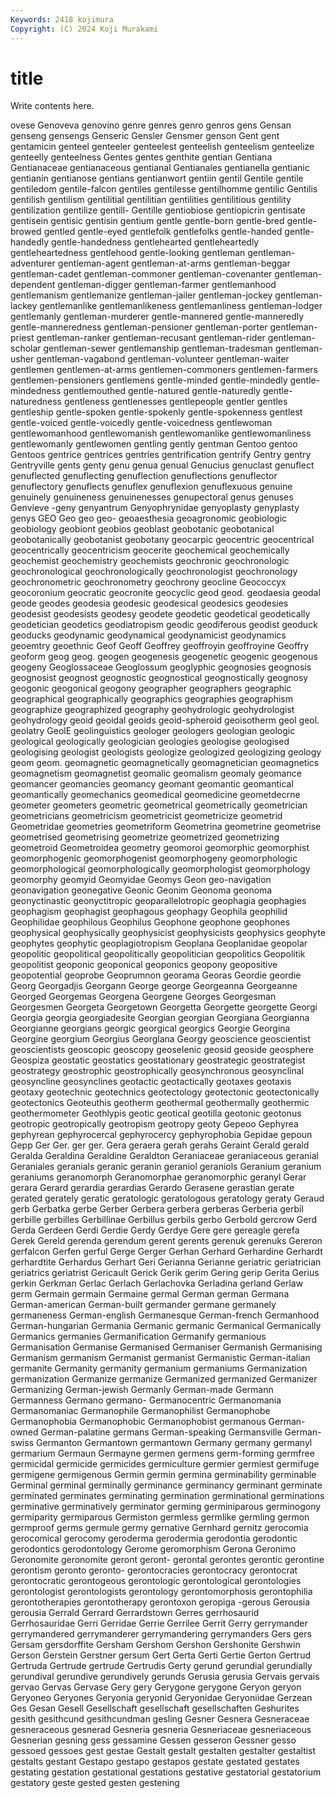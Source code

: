 ```yaml
---
Keywords: 2418 kojimura
Copyright: (C) 2024 Koji Murakami
---
```


# title

Write contents here.



ovese Genoveva
genovino genre genres genro genros gens Gensan genseng gensengs Genseric
Gensler Gensmer genson Gent gent gentamicin genteel genteeler genteelest genteelish
genteelism genteelize genteelly genteelness Gentes gentes genthite gentian Gentiana Gentianaceae
gentianaceous gentianal Gentianales gentianella gentianic gentianin gentianose gentians gentianwort gentiin
gentil Gentile gentile gentiledom gentile-falcon gentiles gentilesse gentilhomme gentilic Gentilis
gentilish gentilism gentilitial gentilitian gentilities gentilitious gentility gentilization gentilize gentill-
Gentille gentiobiose gentiopicrin gentisate gentisein gentisic gentisin gentium gentle gentle-born
gentle-bred gentle-browed gentled gentle-eyed gentlefolk gentlefolks gentle-handed gentle-handedly gentle-handedness gentlehearted
gentleheartedly gentleheartedness gentlehood gentle-looking gentleman gentleman-adventurer gentleman-agent gentleman-at-arms gentleman-beggar gentleman-cadet
gentleman-commoner gentleman-covenanter gentleman-dependent gentleman-digger gentleman-farmer gentlemanhood gentlemanism gentlemanize gentleman-jailer gentleman-jockey
gentleman-lackey gentlemanlike gentlemanlikeness gentlemanliness gentleman-lodger gentlemanly gentleman-murderer gentle-mannered gentle-manneredly gentle-manneredness
gentleman-pensioner gentleman-porter gentleman-priest gentleman-ranker gentleman-recusant gentleman-rider gentleman-scholar gentleman-sewer gentlemanship gentleman-tradesman
gentleman-usher gentleman-vagabond gentleman-volunteer gentleman-waiter gentlemen gentlemen-at-arms gentlemen-commoners gentlemen-farmers gentlemen-pensioners gentlemens
gentle-minded gentle-mindedly gentle-mindedness gentlemouthed gentle-natured gentle-naturedly gentle-naturedness gentleness gentlenesses gentlepeople
gentler gentles gentleship gentle-spoken gentle-spokenly gentle-spokenness gentlest gentle-voiced gentle-voicedly gentle-voicedness
gentlewoman gentlewomanhood gentlewomanish gentlewomanlike gentlewomanliness gentlewomanly gentlewomen gentling gently gentman
Gentoo gentoo Gentoos gentrice gentrices gentries gentrification gentrify Gentry gentry
Gentryville gents genty genu genua genual Genucius genuclast genuflect genuflected
genuflecting genuflection genuflections genuflector genuflectory genuflects genuflex genuflexion genuflexuous genuine
genuinely genuineness genuinenesses genupectoral genus genuses Genvieve -geny genyantrum Genyophrynidae
genyoplasty genyplasty genys GEO Geo geo geo- geoaesthesia geoagronomic geobiologic
geobiology geobiont geobios geoblast geobotanic geobotanical geobotanically geobotanist geobotany geocarpic
geocentric geocentrical geocentrically geocentricism geocerite geochemical geochemically geochemist geochemistry geochemists
geochronic geochronologic geochronological geochronologically geochronologist geochronology geochronometric geochronometry geochrony geocline
Geococcyx geocoronium geocratic geocronite geocyclic geod geod. geodaesia geodal geode
geodes geodesia geodesic geodesical geodesics geodesies geodesist geodesists geodesy geodete
geodetic geodetical geodetically geodetician geodetics geodiatropism geodic geodiferous geodist geoduck
geoducks geodynamic geodynamical geodynamicist geodynamics geoemtry geoethnic Geof Geoff Geoffrey
geoffroyin geoffroyine Geoffry geoform geog geog. geogen geogenesis geogenetic geogenic
geogenous geogeny Geoglossaceae Geoglossum geoglyphic geognosies geognosis geognosist geognost geognostic
geognostical geognostically geognosy geogonic geogonical geogony geographer geographers geographic geographical
geographically geographics geographies geographism geographize geographized geography geohydrologic geohydrologist geohydrology
geoid geoidal geoids geoid-spheroid geoisotherm geol geol. geolatry GeolE geolinguistics
geologer geologers geologian geologic geological geologically geologician geologies geologise geologised
geologising geologist geologists geologize geologized geologizing geology geom geom. geomagnetic
geomagnetically geomagnetician geomagnetics geomagnetism geomagnetist geomalic geomalism geomaly geomance geomancer
geomancies geomancy geomant geomantic geomantical geomantically geomechanics geomedical geomedicine geometdecrne
geometer geometers geometric geometrical geometrically geometrician geometricians geometricism geometricist geometricize
geometrid Geometridae geometries geometriform Geometrina geometrine geometrise geometrised geometrising geometrize
geometrized geometrizing geometroid Geometroidea geometry geomoroi geomorphic geomorphist geomorphogenic geomorphogenist
geomorphogeny geomorphologic geomorphological geomorphologically geomorphologist geomorphology geomorphy geomyid Geomyidae Geomys
Geon geo-navigation geonavigation geonegative Geonic Geonim Geonoma geonoma geonyctinastic geonyctitropic
geoparallelotropic geophagia geophagies geophagism geophagist geophagous geophagy Geophila geophilid Geophilidae
geophilous Geophilus Geophone geophone geophones geophysical geophysically geophysicist geophysicists geophysics
geophyte geophytes geophytic geoplagiotropism Geoplana Geoplanidae geopolar geopolitic geopolitical geopolitically
geopolitician geopolitics Geopolitik geopolitist geoponic geoponical geoponics geopony geopositive geopotential
geoprobe Geoprumnon georama Georas Geordie geordie Georg Georgadjis Georgann George
george Georgeanna Georgeanne Georged Georgemas Georgena Georgene Georges Georgesman Georgesmen
Georgeta Georgetown Georgetta Georgette georgette Georgi Georgia georgia georgiadesite Georgian
georgian Georgiana Georgianna Georgianne georgians georgic georgical georgics Georgie Georgina
Georgine georgium Georgius Georglana Georgy geoscience geoscientist geoscientists geoscopic geoscopy
geoselenic geosid geoside geosphere Geospiza geostatic geostatics geostationary geostrategic geostrategist
geostrategy geostrophic geostrophically geosynchronous geosynclinal geosyncline geosynclines geotactic geotactically geotaxes
geotaxis geotaxy geotechnic geotechnics geotectology geotectonic geotectonically geotectonics Geoteuthis geotherm
geothermal geothermally geothermic geothermometer Geothlypis geotic geotical geotilla geotonic geotonus
geotropic geotropically geotropism geotropy geoty Gepeoo Gephyrea gephyrean gephyrocercal gephyrocercy
gephyrophobia Gepidae gepoun Gepp Ger Ger. ger ger. Gera geraera
gerah gerahs Geraint Gerald gerald Geralda Geraldina Geraldine Geraldton Geraniaceae
geraniaceous geranial Geraniales geranials geranic geranin geraniol geraniols Geranium geranium
geraniums geranomorph Geranomorphae geranomorphic geranyl Gerar gerara Gerard gerardia gerardias
Gerardo Gerasene gerastian gerate gerated gerately geratic geratologic geratologous geratology
geraty Geraud gerb Gerbatka gerbe Gerber Gerbera gerbera gerberas Gerberia
gerbil gerbille gerbilles Gerbillinae Gerbillus gerbils gerbo Gerbold gercrow Gerd
Gerda Gerdeen Gerdi Gerdie Gerdy Gerdye Gere gere gereagle gerefa
Gerek Gereld gerenda gerendum gerent gerents gerenuk gerenuks Gereron gerfalcon
Gerfen gerful Gerge Gerger Gerhan Gerhard Gerhardine Gerhardt gerhardtite Gerhardus
Gerhart Geri Gerianna Gerianne geriatric geriatrician geriatrics geriatrist Gericault Gerick
Gerik gerim Gering gerip Gerita Gerius gerkin Gerkman Gerlac Gerlach
Gerlachovka Gerladina gerland Gerlaw germ Germain germain Germaine germal German
german Germana German-american German-built germander germane germanely germaneness German-english Germanesque
German-french Germanhood German-hungarian Germania Germanic germanic Germanical Germanically Germanics germanies
Germanification Germanify germanious Germanisation Germanise Germanised Germaniser Germanish Germanising Germanism
germanism Germanist germanist Germanistic German-italian germanite Germanity germanity germanium germaniums
Germanization germanization Germanize germanize Germanized germanized Germanizer Germanizing German-jewish Germanly
German-made Germann Germanness Germano germano- Germanocentric Germanomania Germanomaniac Germanophile Germanophilist
Germanophobe Germanophobia Germanophobic Germanophobist germanous German-owned German-palatine germans German-speaking Germansville
German-swiss Germanton Germantown germantown Germany germany germanyl germarium Germaun Germayne
germen germens germ-forming germfree germicidal germicide germicides germiculture germier germiest
germifuge germigene germigenous Germin germin germina germinability germinable Germinal germinal
germinally germinance germinancy germinant germinate germinated germinates germinating germination germinational
germinations germinative germinatively germinator germing germiniparous germinogony germiparity germiparous Germiston
germless germlike germling germon germproof germs germule germy gernative Gernhard
gernitz gerocomia gerocomical gerocomy geroderma gerodermia gerodontia gerodontic gerodontics gerodontology
Gerome geromorphism Gerona Geronimo Geronomite geronomite geront geront- gerontal gerontes
gerontic gerontine gerontism geronto geronto- gerontocracies gerontocracy gerontocrat gerontocratic gerontogeous
gerontologic gerontological gerontologies gerontologist gerontologists gerontology gerontomorphosis gerontophilia gerontotherapies gerontotherapy
gerontoxon geropiga -gerous Gerousia gerousia Gerrald Gerrard Gerrardstown Gerres gerrhosaurid
Gerrhosauridae Gerri Gerridae Gerrie Gerrilee Gerrit Gerry gerrymander gerrymandered gerrymanderer
gerrymandering gerrymanders Gers gers Gersam gersdorffite Gersham Gershom Gershon Gershonite
Gershwin Gerson Gerstein Gerstner gersum Gert Gerta Gerti Gertie Gerton
Gertrud Gertruda Gertrude gertrude Gertrudis Gerty gerund gerundial gerundially gerundival
gerundive gerundively gerunds Gerusia gerusia Gervais gervais gervao Gervas Gervase
Gery gery Gerygone gerygone Geryon geryon Geryoneo Geryones Geryonia geryonid
Geryonidae Geryoniidae Gerzean Ges Gesan Gesell Gesellschaft gesellschaft gesellschaften Geshurites
gesith gesithcund gesithcundman gesling Gesner Gesnera Gesneraceae gesneraceous gesnerad Gesneria
gesneria Gesneriaceae gesneriaceous Gesnerian gesning gess gessamine Gessen gesseron Gessner
gesso gessoed gessoes gest gestae Gestalt gestalt gestalten gestalter gestaltist
gestalts gestant Gestapo gestapo gestapos gestate gestated gestates gestating gestation
gestational gestations gestative gestatorial gestatorium gestatory geste gested gesten gestening
